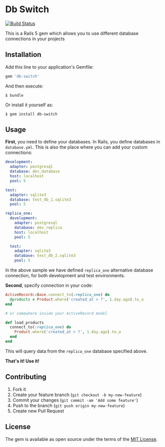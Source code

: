 # Db Switch

[![Build Status](https://travis-ci.org/anjlab/db-switch.svg?branch=master)](https://travis-ci.org/anjlab/db-switch)

This is a Rails 5 gem which allows you to use different database connections in your projects

## Installation

Add this line to your application's Gemfile:

```ruby
gem 'db-switch'
```

And then execute:

    $ bundle

Or install it yourself as:

    $ gem install db-switch

## Usage

**First**, you need to define your databases. In Rails, you define databases in `database.yml`. This is also the place where you can add your custom connections:

```yaml
development:
  adapter: postgresql
  database: dev_database
  host: localhost
  pool: 5

test:
  adapter: sqlite3
  database: test_db_1.sqlite3
  pool: 5

replica_one:
  development:
    adapter: postgresql
    database: dev_replica
    host: localhost
    pool: 5

  test:
    adapter: sqlite3
    database: test_db_2.sqlite3
    pool: 5
```

In the above sample we have defined `replica_one` alternative database connection, for both development and test environments.

**Second**, specify connection in your code:

```ruby
ActiveRecord::Base.connect_to(:replica_one) do
  @products = Product.where('created_at > ?', 1.day.ago).to_a
end

# or somewhere inside your ActiveRecord model

def load_products
  connect_to(:replica_one) do
    Product.where('created_at > ?', 1.day.ago).to_a
  end  
end

```

This will query data from the `replica_one` database specified above.

**That's it! Use it!**

## Contributing

1. Fork it
2. Create your feature branch (`git checkout -b my-new-feature`)
3. Commit your changes (`git commit -am 'Add some feature'`)
4. Push to the branch (`git push origin my-new-feature`)
5. Create new Pull Request

## License

The gem is available as open source under the terms of the [MIT License](http://opensource.org/licenses/MIT).

